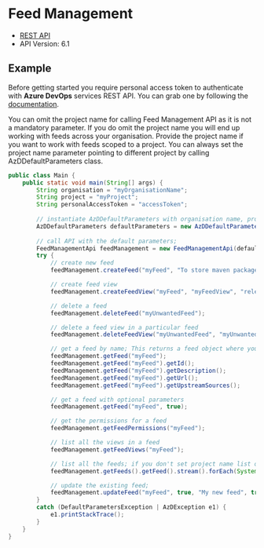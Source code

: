 # Feed Management

- [REST API](https://docs.microsoft.com/en-us/rest/api/azure/devops/artifacts/feed%20%20management?view=azure-devops-rest-6.1)
- API Version: 6.1

## Example

Before getting started you require personal access token to authenticate with **Azure DevOps** services REST API.
You can grab one by following the [documentation](https://docs.microsoft.com/en-us/azure/devops/organizations/accounts/use-personal-access-tokens-to-authenticate?WT.mc_id=docs-github-dbrown&view=azure-devops&tabs=preview-page).

You can omit the project name for calling Feed Management API as it is not a mandatory parameter.
If you do omit the project name you will end up working with feeds across your organisation.
Provide the project name if you want to work with feeds scoped to a project. You can always set the
project name parameter pointing to different project by calling AzDDefaultParameters class.

```java
public class Main {
    public static void main(String[] args) {
        String organisation = "myOrganisationName";
        String project = "myProject";
        String personalAccessToken = "accessToken";
        
        // instantiate AzDDefaultParameters with organisation name, project and personal access token.
        AzDDefaultParameters defaultParameters = new AzDDefaultParameters(organisation, project, personalAccessToken);
    
        // call API with the default parameters;
        FeedManagementApi feedManagement = new FeedManagementApi(defaultParameters);
        try {
            // create new feed
            feedManagement.createFeed("myFeed", "To store maven packages", true, true);

            // create feed view
            feedManagement.createFeedView("myFeed", "myFeedView", "release", "private");

            // delete a feed
            feedManagement.deleteFeed("myUnwantedFeed");

            // delete a feed view in a particular feed
            feedManagement.deleteFeedView("myUnwantedFeed", "myUnwantedFeedView");

            // get a feed by name; This returns a feed object where you can get a particular value from it.
            feedManagement.getFeed("myFeed");
            feedManagement.getFeed("myFeed").getId();
            feedManagement.getFeed("myFeed").getDescription();
            feedManagement.getFeed("myFeed").getUrl();
            feedManagement.getFeed("myFeed").getUpstreamSources();

            // get a feed with optional parameters
            feedManagement.getFeed("myFeed", true);

            // get the permissions for a feed
            feedManagement.getFeedPermissions("myFeed");

            // list all the views in a feed
            feedManagement.getFeedViews("myFeed");

            // list all the feeds; if you don't set project name list of feeds will be retrieved which are scoped to organisation
            feedManagement.getFeeds().getFeed().stream().forEach(System.out::println);

            // update the existing feed;
            feedManagement.updateFeed("myFeed", true, "My new feed", true, true);
        } 
        catch (DefaultParametersException | AzDException e1) {
            e1.printStackTrace();
        }
    }
}

``` 
